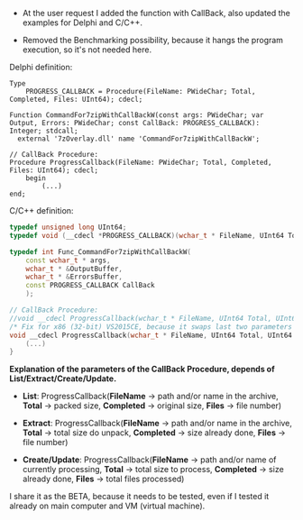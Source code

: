 + At the user request I added the function with CallBack, also updated the examples for Delphi and C/C++.
- Removed the Benchmarking possibility, because it hangs the program execution, so it's not needed here.

Delphi definition:
```delphi
Type
	PROGRESS_CALLBACK = Procedure(FileName: PWideChar; Total, Completed, Files: UInt64); cdecl;

Function CommandFor7zipWithCallBackW(const args: PWideChar; var Output, Errors: PWideChar; const CallBack: PROGRESS_CALLBACK): Integer; stdcall;
  external '7zOverlay.dll' name 'CommandFor7zipWithCallBackW';

// CallBack Procedure:
Procedure ProgressCallback(FileName: PWideChar; Total, Completed, Files: UInt64); cdecl;
	begin
		(...)
end;
```

C/C++ definition:
```cpp
typedef unsigned long UInt64;
typedef void (__cdecl *PROGRESS_CALLBACK)(wchar_t * FileName, UInt64 Total, UInt64 Completed, UInt64 Files);

typedef int Func_CommandFor7zipWithCallBackW(
	const wchar_t * args,
	wchar_t * &OutputBuffer,
	wchar_t * &ErrorsBuffer,
	const PROGRESS_CALLBACK CallBack
	);

// CallBack Procedure:
//void __cdecl ProgressCallback(wchar_t * FileName, UInt64 Total, UInt64 Completed, UInt64 Files){
/* Fix for x86 (32-bit) VS2015CE, because it swaps last two parameters in places... */
void __cdecl ProgressCallback(wchar_t * FileName, UInt64 Total, UInt64 Files, UInt64 Completed){
	(...)
}
```

**Explanation of the parameters of the CallBack Procedure, depends of List/Extract/Create/Update.**

+ **List**:
ProgressCallback(**FileName** -> path and/or name in the archive, **Total** -> packed size, **Completed** -> original size, **Files** -> file number)

+ **Extract**:
ProgressCallback(**FileName** -> path and/or name in the archive, **Total** -> total size do unpack, **Completed** -> size already done, **Files** -> file number)

+ **Create/Update**:
ProgressCallback(**FileName** -> path and/or name of currently processing, **Total** -> total size to process, **Completed** -> size already done, **Files** -> total files processed)


I share it as the BETA, because it needs to be tested, even if I tested it already on main computer and VM (virtual machine).
